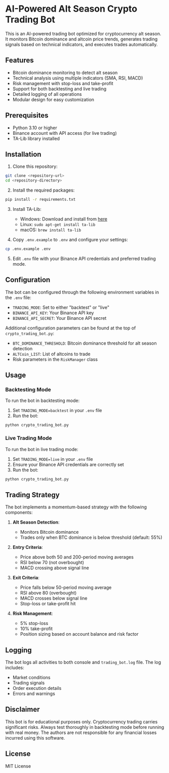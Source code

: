 # AI-Powered Alt Season Crypto Trading Bot

This is an AI-powered trading bot optimized for cryptocurrency alt season. It monitors Bitcoin dominance and altcoin price trends, generates trading signals based on technical indicators, and executes trades automatically.

## Features

- Bitcoin dominance monitoring to detect alt season
- Technical analysis using multiple indicators (SMA, RSI, MACD)
- Risk management with stop-loss and take-profit
- Support for both backtesting and live trading
- Detailed logging of all operations
- Modular design for easy customization

## Prerequisites

- Python 3.10 or higher
- Binance account with API access (for live trading)
- TA-Lib library installed

## Installation

1. Clone this repository:
```bash
git clone <repository-url>
cd <repository-directory>
```

2. Install the required packages:
```bash
pip install -r requirements.txt
```

3. Install TA-Lib:
   - Windows: Download and install from [here](https://www.lfd.uci.edu/~gohlke/pythonlibs/#ta-lib)
   - Linux: `sudo apt-get install ta-lib`
   - macOS: `brew install ta-lib`

4. Copy `.env.example` to `.env` and configure your settings:
```bash
cp .env.example .env
```

5. Edit `.env` file with your Binance API credentials and preferred trading mode.

## Configuration

The bot can be configured through the following environment variables in the `.env` file:

- `TRADING_MODE`: Set to either "backtest" or "live"
- `BINANCE_API_KEY`: Your Binance API key
- `BINANCE_API_SECRET`: Your Binance API secret

Additional configuration parameters can be found at the top of `crypto_trading_bot.py`:

- `BTC_DOMINANCE_THRESHOLD`: Bitcoin dominance threshold for alt season detection
- `ALTCoin_LIST`: List of altcoins to trade
- Risk parameters in the `RiskManager` class

## Usage

### Backtesting Mode

To run the bot in backtesting mode:

1. Set `TRADING_MODE=backtest` in your `.env` file
2. Run the bot:
```bash
python crypto_trading_bot.py
```

### Live Trading Mode

To run the bot in live trading mode:

1. Set `TRADING_MODE=live` in your `.env` file
2. Ensure your Binance API credentials are correctly set
3. Run the bot:
```bash
python crypto_trading_bot.py
```

## Trading Strategy

The bot implements a momentum-based strategy with the following components:

1. **Alt Season Detection**:
   - Monitors Bitcoin dominance
   - Trades only when BTC dominance is below threshold (default: 55%)

2. **Entry Criteria**:
   - Price above both 50 and 200-period moving averages
   - RSI below 70 (not overbought)
   - MACD crossing above signal line

3. **Exit Criteria**:
   - Price falls below 50-period moving average
   - RSI above 80 (overbought)
   - MACD crosses below signal line
   - Stop-loss or take-profit hit

4. **Risk Management**:
   - 5% stop-loss
   - 10% take-profit
   - Position sizing based on account balance and risk factor

## Logging

The bot logs all activities to both console and `trading_bot.log` file. The log includes:
- Market conditions
- Trading signals
- Order execution details
- Errors and warnings

## Disclaimer

This bot is for educational purposes only. Cryptocurrency trading carries significant risks. Always test thoroughly in backtesting mode before running with real money. The authors are not responsible for any financial losses incurred using this software.

## License

MIT License 